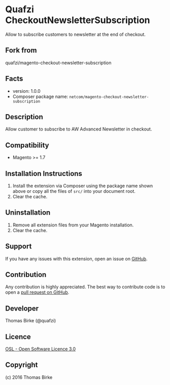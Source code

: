 Quafzi CheckoutNewsletterSubscription
=====================================

Allow to subscribe customers to newsletter at the end of checkout.

Fork from
-----
quafzi/magento-checkout-newsletter-subscription

Facts
-----
- version: 1.0.0
- Composer package name: ``netcom/magento-checkout-newsletter-subscription``

Description
-----------
Allow customer to subscribe to AW Advanced Newsletter in checkout.

Compatibility
-------------
- Magento >= 1.7

Installation Instructions
-------------------------
1. Install the extension via Composer using the package name shown above or copy all the files of ``src/`` into your document root.
2. Clear the cache.

Uninstallation
--------------
1. Remove all extension files from your Magento installation.
2. Clear the cache.

Support
-------
If you have any issues with this extension, open an issue on [GitHub](https://github.com/quafzi/magento-checkout-newsletter-subscription/issues).

Contribution
------------
Any contribution is highly appreciated. The best way to contribute code is to open a [pull request on GitHub](https://help.github.com/articles/using-pull-requests).

Developer
---------
Thomas Birke (@quafzi)

Licence
-------
[OSL - Open Software Licence 3.0](http://opensource.org/licenses/osl-3.0.php)

Copyright
---------
(c) 2016 Thomas Birke
